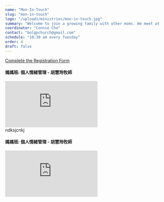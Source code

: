 ```yaml
---
name: "Mon-In-Touch"
slug: "mon-in-touch"
logo: "/uploads/ministries/mon-in-touch.jpg"
summary: "Welcome to join a growing family with other moms. We meet at 10:30 am every Tuesday. Our class president is Connie Cho."
coordinator: "Connie Cho"
contact: "bolgpchurch@gmail.com"
schedule: "10:30 am every Tuesday"
order: 4
draft: false
---
```


<a href="https://docs.google.com/forms/d/e/1FAIpQLSe5ri-j40LZqN89jSV7IzuXjLcqzv3tDSV0FEWC4WLQvH7lWw/viewform" target="_blank" rel="noopener noreferrer">
  Complete the Registration Form
</a>

<!-- Video 1: 媽媽班: 個人情緒管理 - 胡慧玲牧師 -->
<div class="mb-8 text-left">
  <h4 class="text-lg font-bold mb-2">媽媽班: 個人情緒管理 - 胡慧玲牧師</h4>
  <div class="w-full max-w-4xl mb-8">
    <iframe
      src="https://player.vimeo.com/video/244096084"
      frameborder="0"
      allow="autoplay; fullscreen; picture-in-picture"
      allowfullscreen
      class="w-full h-[600px]"
    ></iframe>
  </div>
</div>ndksjcnkj
<!-- Video 2: 媽媽班: 個人情緒管理 - 胡慧玲牧師 -->
<div class="mb-8 text-left">
  <h4 class="text-lg font-bold mb-2">媽媽班: 個人情緒管理 - 胡慧玲牧師</h4>
  <div class="w-full max-w-4xl mb-8">
    <iframe
      src="https://player.vimeo.com/video/257008801"
      frameborder="0"
      allow="autoplay; fullscreen; picture-in-picture"
      allowfullscreen
      class="w-full h-[600px]"
    ></iframe>
  </div>
</div>